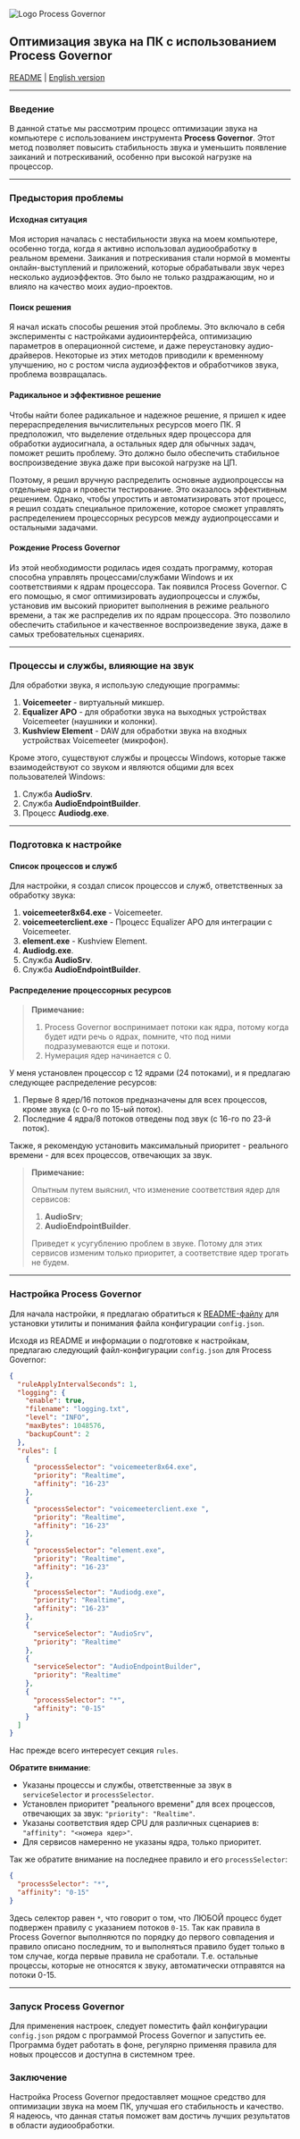 ![Logo Process Governor](../images/sound-theme-header.png)

## Оптимизация звука на ПК с использованием Process Governor

[README](../README.ru.md) | [English version](audio.md)

---

### Введение

В данной статье мы рассмотрим процесс оптимизации звука на компьютере с использованием инструмента **Process Governor**.
Этот метод позволяет повысить стабильность звука и уменьшить появление заиканий и потрескиваний, особенно при высокой
нагрузке на процессор.

---

### Предыстория проблемы

#### Исходная ситуация

Моя история началась с нестабильности звука на моем компьютере, особенно тогда, когда я активно использовал
аудиообработку в реальном времени. Заикания и потрескивания стали нормой в моменты онлайн-выступлений и приложений,
которые обрабатывали звук через несколько аудиоэффектов. Это было не только раздражающим, но и влияло на качество моих
аудио-проектов.

#### Поиск решения

Я начал искать способы решения этой проблемы. Это включало в себя эксперименты с настройками аудиоинтерфейса,
оптимизацию параметров в операционной системе, и даже переустановку аудио-драйверов. Некоторые из этих методов приводили
к временному улучшению, но с ростом числа аудиоэффектов и обработчиков звука, проблема возвращалась.

#### Радикальное и эффективное решение

Чтобы найти более радикальное и надежное решение, я пришел к идее перераспределения вычислительных ресурсов моего ПК. Я
предположил, что выделение отдельных ядер процессора для обработки аудиосигнала, а остальных ядер для обычных задач,
поможет решить проблему. Это должно было обеспечить стабильное воспроизведение звука даже при высокой нагрузке на ЦП.

Поэтому, я решил вручную распределить основные аудиопроцессы на отдельные ядра и провести тестирование. Это оказалось
эффективным решением. Однако, чтобы упростить и автоматизировать этот процесс, я решил создать специальное приложение,
которое сможет управлять распределением процессорных ресурсов между аудиопроцессами и остальными задачами.

#### Рождение Process Governor

Из этой необходимости родилась идея создать программу, которая способна управлять процессами/службами Windows и их
соответствиями к ядрам процессора. Так появился Process Governor. С его помощью, я смог оптимизировать аудиопроцессы и
службы, установив им высокий приоритет выполнения в режиме реального времени, а так же распределив их по ядрам
процессора. Это позволило обеспечить стабильное и качественное воспроизведение звука, даже в самых требовательных
сценариях.

---

### Процессы и службы, влияющие на звук

Для обработки звука, я использую следующие программы:

1. **Voicemeeter** - виртуальный микшер.
2. **Equalizer APO** - для обработки звука на выходных устройствах Voicemeeter (наушники и колонки).
3. **Kushview Element** - DAW для обработки звука на входных устройствах Voicemeeter (микрофон).

Кроме этого, существуют службы и процессы Windows, которые также взаимодействуют со звуком и являются общими для всех
пользователей Windows:

1. Служба **AudioSrv**.
2. Служба **AudioEndpointBuilder**.
3. Процесс **Audiodg.exe**.

---

### Подготовка к настройке

#### Список процессов и служб

Для настройки, я создал список процессов и служб, ответственных за обработку звука:

1. **voicemeeter8x64.exe** - Voicemeeter.
2. **voicemeeterclient.exe** - Процесс Equalizer APO для интеграции с Voicemeeter.
3. **element.exe** - Kushview Element.
4. **Audiodg.exe**.
5. Служба **AudioSrv**.
6. Служба **AudioEndpointBuilder**.

#### Распределение процессорных ресурсов

> **Примечание:**
> 
> 1. Process Governor воспринимает потоки как ядра, потому когда будет идти речь о ядрах,
> помните, что под ними подразумеваются еще и потоки.
> 3. Нуме[]()рация ядер начинается с 0.

У меня установлен процессор с 12 ядрами (24 потоками), и я предлагаю следующее распределение ресурсов:

1. Первые 8 ядер/16 потоков предназначены для всех процессов, кроме звука (с 0-го по 15-ый поток).
2. Последние 4 ядра/8 потоков отведены под звук (с 16-го по 23-й поток).

Также, я рекомендую установить максимальный приоритет - реального времени - для всех процессов, отвечающих за звук.

> **Примечание:**
>
> Опытным путем выяснил, что изменение соответствия ядер для сервисов:
> 1. **AudioSrv**;
> 2. **AudioEndpointBuilder**.
>
> Приведет к усугублению проблем в звуке. Потому для этих сервисов изменим только приоритет,
> а соответствие ядер трогать не будем.

---

### Настройка Process Governor

Для начала настройки, я предлагаю обратиться к [README-файлу](../README.ru.md) для установки утилиты и понимания файла
конфигурации `config.json`.

Исходя из README и информации о подготовке к настройкам, предлагаю следующий файл-конфигурации `config.json` для Process
Governor:

```json
{
  "ruleApplyIntervalSeconds": 1,
  "logging": {
    "enable": true,
    "filename": "logging.txt",
    "level": "INFO",
    "maxBytes": 1048576,
    "backupCount": 2
  },
  "rules": [
    {
      "processSelector": "voicemeeter8x64.exe",
      "priority": "Realtime",
      "affinity": "16-23"
    },
    {
      "processSelector": "voicemeeterclient.exe ",
      "priority": "Realtime",
      "affinity": "16-23"
    },
    {
      "processSelector": "element.exe",
      "priority": "Realtime",
      "affinity": "16-23"
    },
    {
      "processSelector": "Audiodg.exe",
      "priority": "Realtime",
      "affinity": "16-23"
    },
    {
      "serviceSelector": "AudioSrv",
      "priority": "Realtime"
    },
    {
      "serviceSelector": "AudioEndpointBuilder",
      "priority": "Realtime"
    },
    {
      "processSelector": "*",
      "affinity": "0-15"
    }
  ]
}
```

Нас прежде всего интересует секция `rules`.

**Обратите внимание**:

- Указаны процессы и службы, ответственные за звук в `serviceSelector` и `processSelector`.
- Установлен приоритет "реального времени" для всех процессов, отвечающих за звук: `"priority": "Realtime"`.
- Указаны соответствия ядер CPU для различных сценариев в: `"affinity": "<номера ядер>"`.
- Для сервисов намеренно не указаны ядра, только приоритет.

Так же обратите внимание на последнее правило и его `processSelector`:

```json
{
  "processSelector": "*",
  "affinity": "0-15"
}
```

Здесь селектор равен `*`, что говорит о том, что ЛЮБОЙ процесс будет подвержен правилу с указанием потоков `0-15`.
Так как правила в Process Governor выполняются по порядку до первого совпадения и правило описано последним, то и
выполняться правило будет только в том случае, когда первые правила не сработали. Т.е. остальные процессы, которые не
относятся к звуку, автоматически отправятся на потоки 0-15.

---

### Запуск Process Governor

Для применения настроек, следует поместить файл конфигурации `config.json` рядом с программой Process Governor и
запустить ее. Программа будет работать в фоне, регулярно применяя правила для новых процессов и доступна в системном
трее.

### Заключение

Настройка Process Governor предоставляет мощное средство для оптимизации звука на моем ПК, улучшая его стабильность и
качество. Я надеюсь, что данная статья поможет вам достичь лучших результатов в области аудиообработки.